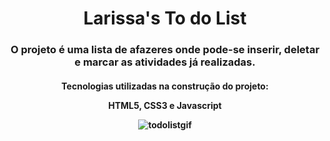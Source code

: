 <h1 align="center">
  Larissa's To do List
</h1>
<h3 align="center">O projeto é uma lista de afazeres onde pode-se inserir, deletar e marcar as atividades já realizadas.</h3 align="center">
<h4 align="center">Tecnologias utilizadas na construção do projeto:</h4align="center">
<p align="center">HTML5, CSS3 e Javascript</p align="center">


![todolistgif](https://user-images.githubusercontent.com/96597131/150655928-44e81894-968b-43d1-9cb8-330aa7a687a7.gif)
